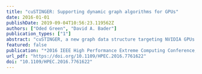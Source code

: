 ```yaml
---
title: "cuSTINGER: Supporting dynamic graph algorithms for GPUs"
date: 2016-01-01
publishDate: 2019-09-04T10:56:23.119562Z
authors: ["Oded Green", "David A. Bader"]
publication_types: ["1"]
abstract: "cuSTINGER, a new graph data structure targeting NVIDIA GPUs is designed for streaming graphs that evolve over time. cuSTINGER enables algorithm designers greater productivity and efficiency for implementing GPU-based analytics, relieving programmers of managing memory and data placement. In comparison with static graph data structures, which may require transferring the entire graph back and forth between the device and the host memories for each update or require reconstruction on the device, cuSTINGER only requires transferring the updates themselves; reducing the total amount of data transferred. cuSTINGER gives users the flexibility, based on application needs, to update the graph one edge at a time or through batch updates. cuSTINGER supports extremely high update rates, over 1 million updates per second for mid-size batched with 10k updates and 10 million updates per second for large batches with millions of updates."
featured: false
publication: "*2016 IEEE High Performance Extreme Computing Conference, HPEC 2016, Waltham, MA, USA, September 13-15, 2016*"
url_pdf: "https://doi.org/10.1109/HPEC.2016.7761622"
doi: "10.1109/HPEC.2016.7761622"
---
```


